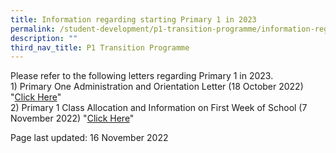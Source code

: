 ```yaml
---
title: Information regarding starting Primary 1 in 2023
permalink: /student-development/p1-transition-programme/information-regarding-starting-primary-1-in-2023/
description: ""
third_nav_title: P1 Transition Programme
---
```


<p>Please refer to the following letters regarding Primary 1 in 2023.<br />1) Primary One Administration and Orientation Letter (18 October 2022) "<a href="https://drive.google.com/file/d/1rxiYGGLh-fnt9VRs6PzRZV_kaGY2jLIL/view?usp=sharing" target="_blank" rel="noopener">Click Here</a>"<br />2) Primary 1 Class Allocation and Information on First Week of School (7 November 2022) "<a href="https://drive.google.com/file/d/1yYCNG_PREKcrGSxSBL6xLr_8gYepBS3i/view?usp=sharing" target="_blank" rel="noopener">Click Here</a>"</p>
<p>Page last updated: 16 November 2022</p>
